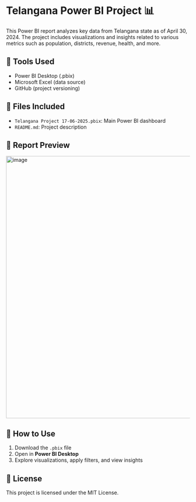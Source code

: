 # Telangana Power BI Project 📊

This Power BI report analyzes key data from Telangana state as of April 30, 2024. The project includes visualizations and insights related to various metrics such as population, districts, revenue, health, and more.

## 🔧 Tools Used

- Power BI Desktop (.pbix)
- Microsoft Excel (data source)
- GitHub (project versioning)

## 📁 Files Included

- `Telangana Project 17-06-2025.pbix`: Main Power BI dashboard
- `README.md`: Project description

## 📸 Report Preview

<img width="1241" height="718" alt="image" src="https://github.com/user-attachments/assets/6ff13b72-cd62-454b-9cef-42f85ea522a3" />


## 📌 How to Use

1. Download the `.pbix` file
2. Open in **Power BI Desktop**
3. Explore visualizations, apply filters, and view insights

## 📜 License

This project is licensed under the MIT License.

